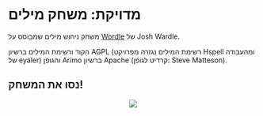 # מדויקת: משחק מילים

משחק ניחוש מילים שמבוסס על
[Wordle](https://www.powerlanguage.co.uk/wordle/)
של Josh Wardle.

הקוד ורשימת המילים ברשיון AGPL (רשימת המילים נגזרה מפרויקט Hspell ומהעבודה של eyaler) והגופן Arimo ברשיון Apache (קרדיט לגופן: Steve Matteson).

## נסו את המשחק!

[<p align="center"><img src="https://meduyeket.net/screenshot.png"></p>](https://meduyeket.net/)



